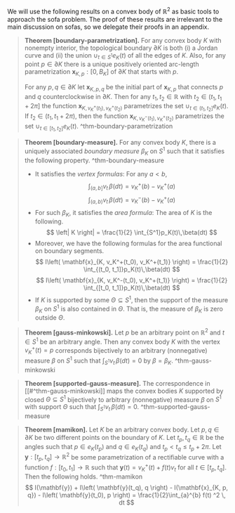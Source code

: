 We will use the following results on a convex body of $\mathbb{R}^2$ as basic tools to approach the sofa problem. The proof of these results are irrelevant to the main discussion on sofas, so we delegate their proofs in an appendix.

> __Theorem [boundary-parametrization].__ For any convex body $K$ with nonempty interior, the topological boundary $\partial K$ is both (i) a Jordan curve and (ii) the union $\cup_{t \in S^1} e_K(t)$ of all the edges of $K$. Also, for any point $p \in \partial K$ there is a unique positively oriented arc-length parametrization $\mathbf{x}_{K, p} : [0, B_K]$ of $\partial K$ that starts with $p$.
> 
> For any $p, q \in \partial K$ let $\mathbf{x}_{K, p, q}$ be the initial part of $\mathbf{x}_{K, p}$ that connects $p$ and $q$ counterclockwise in $\partial K$. Then for any $t_1, t_2 \in \mathbb{R}$ with $t_2 \in (t_1, t_1 + 2\pi]$ the function $\mathbf{x}_{K, v^+_K(t_1), v^+_K(t_2)}$ parametrizes the set $\cup_{t \in (t_1, t_2]} e_K(t)$. If $t_2 \in (t_1, t_1 + 2\pi)$, then the function $\mathbf{x}_{K, v^-_K(t_1), v^+_K(t_2)}$ parametrizes the set $\cup_{t \in [t_1, t_2]} e_K(t)$. ^thm-boundary-parametrization

> __Theorem [boundary-measure].__ For any convex body $K$, there is a uniquely associated _boundary measure_ $\beta_K$ on $S^1$ such that it satisfies the following property. ^thm-boundary-measure
> 
> - It satisfies the _vertex formulas_: For any $a < b$, 
$$
\int_{(a, b]} v_t \, \beta(dt) = v_K^+(b) - v_K^+(a) 
$$
$$
\int_{(a, b)} v_t \, \beta(dt) = v_K^-(b) - v_K^+(a) 
$$
> - For such $\beta_K$, it satisfies the _area formula_: The area of $K$ is the following.
$$
\left| K \right| = \frac{1}{2} \int_{S^1}p_K(t)\,\beta(dt)
$$
> - Moreover, we have the following formulas for the area functional on boundary segments.
$$
I\left( \mathbf{x}_{K, v_K^+(t_0), v_K^+(t_1)} \right) = \frac{1}{2} \int_{(t_0, t_1]}p_K(t)\,\beta(dt)
$$
$$
I\left( \mathbf{x}_{K, v_K^-(t_0), v_K^+(t_1)} \right) = \frac{1}{2} \int_{[t_0, t_1]}p_K(t)\,\beta(dt)
$$
> - If $K$ is supported by some $\Theta \subseteq S^1$, then the support of the measure $\beta_K$ on $S^1$ is also contained in $\Theta$. That is, the measure of $\beta_K$ is zero outside $\Theta$.

> __Theorem [gauss-minkowski].__ Let $p$ be an arbitrary point on $\mathbb{R}^2$ and $t \in S^1$ be an arbitrary angle. Then any convex body $K$ with the vertex $v_K^+(t) = p$ corresponds bijectively to an arbitrary (nonnegative) measure $\beta$ on $S^1$ such that $\int_{S^1} v_t \, \beta (dt) = 0$ by $\beta = \beta_K$. ^thm-gauss-minkowski

> __Theorem [supported-gauss-measure].__ The correspondence in [[#^thm-gauss-minkowski]] maps the convex bodies $K$ supported by closed $\Theta \subseteq S^1$ bijectively to arbitrary (nonnegative) measure $\beta$ on $S^1$ with support $\Theta$ such that $\int_{S^1} v_t \, \beta (dt) = 0$. ^thm-supported-gauss-measure

> __Theorem [mamikon].__ Let $K$ be an arbitrary convex body. Let $p, q \in \partial K$ be two different points on the boundary of $K$. Let $t_p, t_q \in \mathbb{R}$ be the angles such that $p \in e_K(t_p)$ and $q \in e_K(t_q)$ and $t_p < t_q \leq t_p + 2 \pi$. Let $\mathbf{y} : [t_p, t_q] \to \mathbb{R}^2$ be some parametrization of a rectifiable curve with a function $f : [t_0, t_1] \to \mathbb{R}$ such that $\mathbf{y}(t) = v_K^+(t) + f(t)v_t$ for all $t \in [t_p, t_q]$. Then the following holds. ^thm-mamikon
$$
I(\mathbf{y}) + I\left( \mathbf{y}(t_q), q \right) - I(\mathbf{x}_{K, p, q}) - I\left( \mathbf{y}(t_0), p \right) =  \frac{1}{2}\int_{a}^{b} f(t) ^2 \, dt
$$